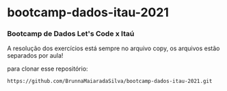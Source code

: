 # bootcamp-dados-itau-2021

### Bootcamp de Dados Let's Code x Itaú

A resolução dos exercícios está sempre no arquivo copy, os arquivos estão separados por aula!

para clonar esse repositório: 

```
https://github.com/BrunnaMaiaradaSilva/bootcamp-dados-itau-2021.git 
```
